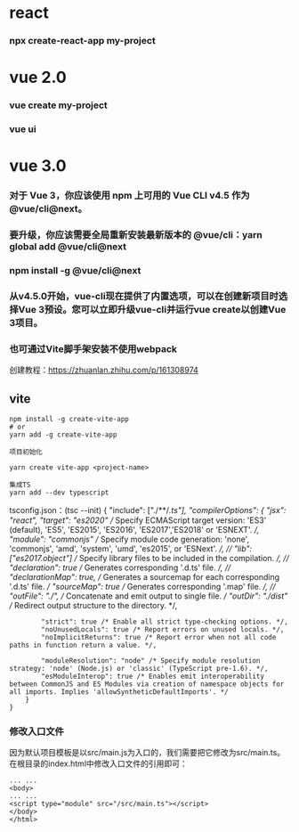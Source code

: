 <!--
 * @Author: your name
 * @Date: 2020-12-14 14:19:47
 * @LastEditTime: 2021-01-11 15:58:28
 * @LastEditors: Please set LastEditors
 * @Description: In User Settings Edit
 * @FilePath: \learn\项目创建.md
-->
#   react

###  npx create-react-app  my-project


#   vue 2.0

###  vue create my-project 

###  vue ui  


#   vue 3.0 


### 对于 Vue 3，你应该使用 npm 上可用的 Vue CLI v4.5 作为 @vue/cli@next。
### 要升级，你应该需要全局重新安装最新版本的 @vue/cli：yarn global add @vue/cli@next
### npm install -g @vue/cli@next
### 从v4.5.0开始，vue-cli现在提供了内置选项，可以在创建新项目时选择Vue 3预设。您可以立即升级vue-cli并运行vue create以创建Vue 3项目。

### 也可通过Vite脚手架安装不使用webpack
创建教程：https://zhuanlan.zhihu.com/p/161308974
## vite

    npm install -g create-vite-app
    # or
    yarn add -g create-vite-app

    项目初始化

    yarn create vite-app <project-name>
    
    集成TS
    yarn add --dev typescript   

tsconfig.json：(tsc --init)
    {
        "include": ["./**/*.ts"],
        "compilerOptions": {
            "jsx": "react",
            "target": "es2020" /* Specify ECMAScript target version: 'ES3' (default), 'ES5', 'ES2015', 'ES2016', 'ES2017','ES2018' or 'ESNEXT'. */,
            "module": "commonjs" /* Specify module code generation: 'none', 'commonjs', 'amd', 'system', 'umd', 'es2015', or 'ESNext'. */,
            // "lib": ["es2017.object"] /* Specify library files to be included in the compilation. */,
            // "declaration": true /* Generates corresponding '.d.ts' file. */,
            // "declarationMap": true,                /* Generates a sourcemap for each corresponding '.d.ts' file. */
            "sourceMap": true /* Generates corresponding '.map' file. */,
            // "outFile": "./",                       /* Concatenate and emit output to single file. */
            "outDir": "./dist" /* Redirect output structure to the directory. */,

            "strict": true /* Enable all strict type-checking options. */,
            "noUnusedLocals": true /* Report errors on unused locals. */,
            "noImplicitReturns": true /* Report error when not all code paths in function return a value. */,

            "moduleResolution": "node" /* Specify module resolution strategy: 'node' (Node.js) or 'classic' (TypeScript pre-1.6). */,
            "esModuleInterop": true /* Enables emit interoperability between CommonJS and ES Modules via creation of namespace objects for all imports. Implies 'allowSyntheticDefaultImports'. */
        }
    }


###    修改入口文件
因为默认项目模板是以src/main.js为入口的，我们需要把它修改为src/main.ts。
在根目录的index.html中修改入口文件的引用即可：

    ... ...
    <body>
    ... ...
    <script type="module" src="/src/main.ts"></script>
    </body>
    </html>